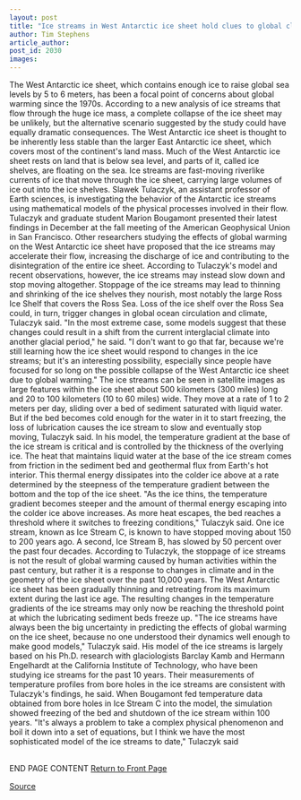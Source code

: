 ```yaml
---
layout: post
title: "Ice streams in West Antarctic ice sheet hold clues to global climate change"
author: Tim Stephens
article_author: 
post_id: 2030
images:
---
```


<p>
  The West Antarctic ice sheet, which contains enough ice to raise global sea levels by 5 to 6 meters, has been a focal point of concerns about global warming since the 1970s. According to a new analysis of ice streams that flow through the huge ice mass, a complete collapse of the ice sheet may be unlikely, but the alternative scenario suggested by the study could have equally dramatic consequences. The West Antarctic ice sheet is thought to be inherently less stable than the larger East Antarctic ice sheet, which covers most of the continent's land mass. Much of the West Antarctic ice sheet rests on land that is below sea level, and parts of it, called ice shelves, are floating on the sea. Ice streams are fast-moving riverlike currents of ice that move through the ice sheet, carrying large volumes of ice out into the ice shelves. Slawek Tulaczyk, an assistant professor of Earth sciences, is investigating the behavior of the Antarctic ice streams using mathematical models of the physical processes involved in their flow. Tulaczyk and graduate student Marion Bougamont presented their latest findings in December at the fall meeting of the American Geophysical Union in San Francisco. Other researchers studying the effects of global warming on the West Antarctic ice sheet have proposed that the ice streams may accelerate their flow, increasing the discharge of ice and contributing to the disintegration of the entire ice sheet. According to Tulaczyk's model and recent observations, however, the ice streams may instead slow down and stop moving altogether. Stoppage of the ice streams may lead to thinning and shrinking of the ice shelves they nourish, most notably the large Ross Ice Shelf that covers the Ross Sea. Loss of the ice shelf over the Ross Sea could, in turn, trigger changes in global ocean circulation and climate, Tulaczyk said. "In the most extreme case, some models suggest that these changes could result in a shift from the current interglacial climate into another glacial period," he said. "I don't want to go that far, because we're still learning how the ice sheet would respond to changes in the ice streams; but it's an interesting possibility, especially since people have focused for so long on the possible collapse of the West Antarctic ice sheet due to global warming." The ice streams can be seen in satellite images as large features within the ice sheet about 500 kilometers (300 miles) long and 20 to 100 kilometers (10 to 60 miles) wide. They move at a rate of 1 to 2 meters per day, sliding over a bed of sediment saturated with liquid water. But if the bed becomes cold enough for the water in it to start freezing, the loss of lubrication causes the ice stream to slow and eventually stop moving, Tulaczyk said. In his model, the temperature gradient at the base of the ice stream is critical and is controlled by the thickness of the overlying ice. The heat that maintains liquid water at the base of the ice stream comes from friction in the sediment bed and geothermal flux from Earth's hot interior. This thermal energy dissipates into the colder ice above at a rate determined by the steepness of the temperature gradient between the bottom and the top of the ice sheet. "As the ice thins, the temperature gradient becomes steeper and the amount of thermal energy escaping into the colder ice above increases. As more heat escapes, the bed reaches a threshold where it switches to freezing conditions," Tulaczyk said. One ice stream, known as Ice Stream C, is known to have stopped moving about 150 to 200 years ago. A second, Ice Stream B, has slowed by 50 percent over the past four decades. According to Tulaczyk, the stoppage of ice streams is not the result of global warming caused by human activities within the past century, but rather it is a response to changes in climate and in the geometry of the ice sheet over the past 10,000 years. The West Antarctic ice sheet has been gradually thinning and retreating from its maximum extent during the last ice age. The resulting changes in the temperature gradients of the ice streams may only now be reaching the threshold point at which the lubricating sediment beds freeze up. "The ice streams have always been the big uncertainty in predicting the effects of global warming on the ice sheet, because no one understood their dynamics well enough to make good models," Tulaczyk said. His model of the ice streams is largely based on his Ph.D. research with glaciologists Barclay Kamb and Hermann Engelhardt at the California Institute of Technology, who have been studying ice streams for the past 10 years. Their measurements of temperature profiles from bore holes in the ice streams are consistent with Tulaczyk's findings, he said. When Bougamont fed temperature data obtained from bore holes in Ice Stream C into the model, the simulation showed freezing of the bed and shutdown of the ice stream within 100 years. "It's always a problem to take a complex physical phenomenon and boil it down into a set of equations, but I think we have the most sophisticated model of the ice streams to date," Tulaczyk said
</p>
<p>
  <br>
  END PAGE CONTENT <a href="../../index.html">Return to Front Page</a> <img align="bottom" alt=" " border="0" height="1" src="../../images/trans.gif" width="385">
</p>
<p><a href="http://www1.ucsc.edu/currents/00-01/01-08/ice.html" title="Permalink to ice">Source</a></p>
